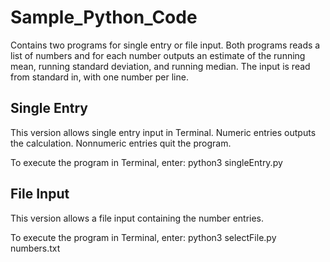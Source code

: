 # Sample_Python_Code
Contains two programs for single entry or file input. Both programs 
reads a list of numbers and for each number outputs an estimate of
the running mean, running standard deviation, and running median.
The input is read from standard in, with one number per line.

## Single Entry
This version allows single entry input in Terminal.
Numeric entries outputs the calculation.
Nonnumeric entries quit the program.

To execute the program in Terminal, enter: 
  python3 singleEntry.py


## File Input
This version allows a file input containing the number entries.

To execute the program in Terminal, enter: 
  python3 selectFile.py numbers.txt
